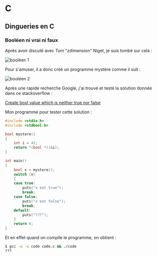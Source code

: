 # C

## Dingueries en C

### Booléen ni vrai ni faux

Après avoir discuté avec Tom "zdimension" Niget, je suis tombé sur cela :

![booléen 1](https://cdn.discordapp.com/attachments/878167565573193738/984215353229971596/unknown.png)

Pour s'amuser, il a donc créé un programme mystère comme il suit :

![booléen 2](https://cdn.discordapp.com/attachments/878167565573193738/984217080255614976/unknown.png)

Après une rapide recherche Google, j'ai trouvé et testé la solution donnée dans ce stackoverflow :

[Create bool value which is neither true nor false](https://stackoverflow.com/a/48344196)

Mon programme pour tester cette solution :

```c
#include <stdio.h>
#include <stdbool.h>

bool mystere()
{
    int i = 42;
    return *(bool *)(&i);
}

int main()
{
    bool x = mystere();
    switch (x)
    {
    case true:
        puts("x est true");
        break;
    case false:
        puts("x est false");
        break;
    default:
        puts("???");
    }
    return 0;
}
```

Et en effet quand on compile le programme, on obtient :

```sh
$ gcc -w -o code code.c && ./code
???
```
